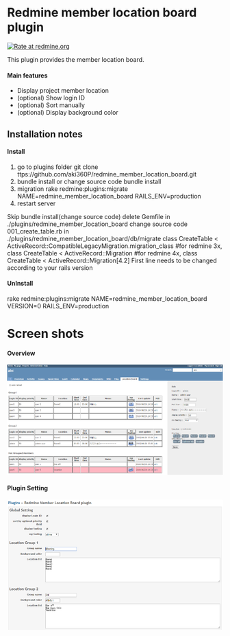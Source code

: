 # Redmine member location board plugin

[![Rate at redmine.org](http://img.shields.io/badge/rate%20at-redmine.org-blue.svg?style=flat)](http://www.redmine.org/plugins/redmine_member_location_board)

This plugin provides the member location board.


#### Main features
* Display project member location
* (optional) Show login ID
* (optional) Sort manually
* (optional) Display background color


## Installation notes
#### Install
1. go to plugins folder
git clone ttps://github.com/aki360P/redmine_member_location_board.git
2. bundle install or change source code
bundle install
3. migration
rake redmine:plugins:migrate NAME=redmine_member_location_board RAILS_ENV=production
4. restart server

Skip bundle install(change source code)
delete Gemfile in ./plugins/redmine_member_location_board
change source code 001_create_table.rb in ./plugins/redmine_member_location_board/db/migrate
 class CreateTable < ActiveRecord::CompatibleLegacyMigration.migration_class
  #for redmine 3x,  class CreateTable < ActiveRecord::Migration
  #for redmine 4x,  class CreateTable < ActiveRecord::Migration[4.2]
First line needs to be changed according to your rails version


#### UnInstall
rake redmine:plugins:migrate NAME=redmine_member_location_board VERSION=0 RAILS_ENV=production

# Screen shots
#### Overview
![sample screenshot](./images/screenshot01.png "overview")

#### Plugin Setting
![sample screenshot](./images/screenshot02.png "plugin setting")
